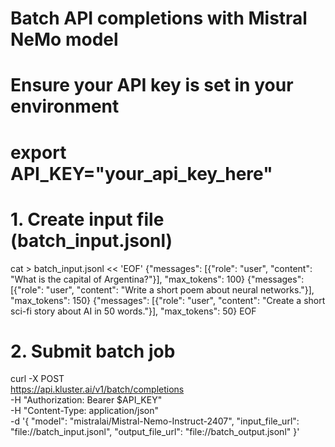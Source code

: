 # Batch API completions with Mistral NeMo model

# Ensure your API key is set in your environment
# export API_KEY="your_api_key_here"

# 1. Create input file (batch_input.jsonl)
cat > batch_input.jsonl << 'EOF'
{"messages": [{"role": "user", "content": "What is the capital of Argentina?"}], "max_tokens": 100}
{"messages": [{"role": "user", "content": "Write a short poem about neural networks."}], "max_tokens": 150}
{"messages": [{"role": "user", "content": "Create a short sci-fi story about AI in 50 words."}], "max_tokens": 50}
EOF

# 2. Submit batch job
curl -X POST \
  https://api.kluster.ai/v1/batch/completions \
  -H "Authorization: Bearer $API_KEY" \
  -H "Content-Type: application/json" \
  -d '{
    "model": "mistralai/Mistral-Nemo-Instruct-2407",
    "input_file_url": "file://batch_input.jsonl",
    "output_file_url": "file://batch_output.jsonl"
  }'
